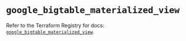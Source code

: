 # `google_bigtable_materialized_view`

Refer to the Terraform Registry for docs: [`google_bigtable_materialized_view`](https://registry.terraform.io/providers/hashicorp/google-beta/6.49.1/docs/resources/google_bigtable_materialized_view).
